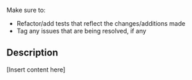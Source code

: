 Make sure to:

- Refactor/add tests that reflect the changes/additions made
- Tag any issues that are being resolved, if any

## Description

[Insert content here]
